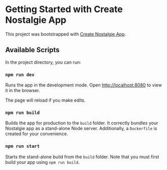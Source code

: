 # Getting Started with Create Nostalgie App

This project was bootstrapped with [Create Nostalgie App](https://github.com/ggoodman/nostalgie).

## Available Scripts

In the project directory, you can run:

### `npm run dev`

Runs the app in the development mode. Open [http://localhost:8080](http://localhost:8080) to view it in the browser.

The page will reload if you make edits.

### `npm run build`

Builds the app for production to the `build` folder. It correctly bundles your Nostalgie app as a stand-alone Node server. Additionally, a `Dockerfile` is created for your convenience.

### `npm run start`

Starts the stand-alone build from the `build` folder. Note that you must first build your app using `npm run build`.